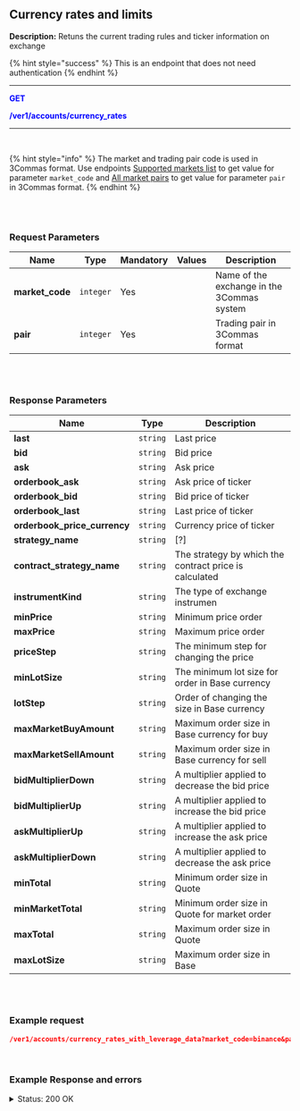 ## Currency rates and limits<br>

**Description:** Retuns the current trading rules and ticker information on exchange<br>

{% hint style="success" %}
This is an endpoint that does not need authentication
{% endhint %}
<br>

-------- 

<mark style="color:blue;background-color:white"> **GET**

<mark style="color:blue;background-color:white"> **/ver1/accounts/currency_rates**

-------- 
<br>

{% hint style="info" %}
The market and trading pair code is used in 3Commas format. Use endpoints [Supported markets list](Market%20data/1.Supported%20markets%20list.md) to get value for parameter `market_code` and [All market pairs](Market%20data/2.All%20market%20pairs.md) to get value for parameter `pair` in 3Commas format.
{% endhint %}

<br>
<br>

### Request Parameters <br>

| Name | Type |	Mandatory |	Values	| Description|
|------|------|-----------|-----------------|------------|
| **market_code** | `integer`	| Yes |	 | Name of the exchange in the 3Commas system |
| **pair** | `integer`	| Yes |	| Trading pair in 3Commas format |

<br>
<br>

### Response Parameters<br>

| Name | Type |	 Description|
|------|------|-----------|
|**last**  | `string`	| Last price|
|**bid**  | `string`	| Bid price |
|**ask**  | `string`	| Ask price |
|**orderbook_ask**  | `string`	| Ask price of ticker|
|**orderbook_bid**  | `string`	| Bid price of ticker|
|**orderbook_last**  | `string`	| Last price of ticker|
|**orderbook_price_currency**  | `string`	| Currency price of ticker |
|**strategy_name**  | `string`	| [?] |
|**contract_strategy_name**| `string` | The strategy by which the contract price is calculated |
| **instrumentKind**  | `string`	| The type of exchange instrumen |
| **minPrice**  | `string`	| Minimum price order |
| **maxPrice**  | `string`	| Maximum price order |
| **priceStep**  | `string`	| The minimum step for changing the price  |
| **minLotSize**  | `string`	| The minimum lot size for order in Base currency |
| **lotStep**  | `string`	| Order of changing the size in Base currency  |
| **maxMarketBuyAmount**  | `string`	| Maximum order size in Base currency for buy |
| **maxMarketSellAmount**  |`string`| Maximum order size in Base currency for sell |
| **bidMultiplierDown**  | `string` | A multiplier applied to decrease the bid price |
| **bidMultiplierUp**  | `string` | A multiplier applied to increase the bid price | 
| **askMultiplierUp**  | `string` | A multiplier applied to increase the ask price |
| **askMultiplierDown**  | `string` | A multiplier applied to decrease the ask price|
| **minTotal**  | `string`	| Minimum order size in Quote |
| **minMarketTotal**  | `string`	| Minimum order size in Quote for market order |
| **maxTotal**  | 	`string` | Maximum order size in Quote |
|**maxLotSize**  | `string`	| Maximum order size in Base|

<br>
<br>

### Example request<br>

```json
/ver1/accounts/currency_rates_with_leverage_data?market_code=binance&pair=BTC_ETH

```
<br>

### Example Response and errors<br>

<details>
<summary>Status: 200 OK</summary><br>

```json
{
  "last": "63802.44",
  "bid": "63802.44",
  "ask": "63802.45",
  "orderbook_ask": "63802.45",
  "orderbook_bid": "63802.44",
  "orderbook_last": "63802.44",
  "orderbook_price_currency": "USDT",
  "strategy_name": "orderbook_price",
  "contract_strategy_name": "orderbook_price",
  "instrumentKind": "spot",
  "minPrice": "0.01",
  "maxPrice": "1000000.0",
  "priceStep": "0.01",
  "minLotSize": "0.00001",
  "lotStep": "0.00001",
  "maxMarketBuyAmount": "121.22278732",
  "maxMarketSellAmount": "121.22278732",
  "bidMultiplierDown": "0.2",
  "bidMultiplierUp": "5.0",
  "askMultiplierUp": "5.0",
  "askMultiplierDown": "0.2",
  "minTotal": "5.0",
  "minMarketTotal": "5.0",
  "maxTotal": "9000000.0",
  "maxLotSize": "9000.0"
}
```
<details>